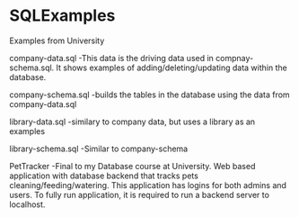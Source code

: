 # SQLExamples
Examples from University

company-data.sql
-This data is the driving data used in compnay-schema.sql. It shows examples of adding/deleting/updating data within the 
database.

company-schema.sql 
-builds the tables in the database using the data from company-data.sql

library-data.sql
-similary to company data, but uses a library as an examples

library-schema.sql
-Similar to company-schema

PetTracker
-Final to my Database course at University. Web based application with database backend that tracks pets cleaning/feeding/watering. This application has logins for both admins and users. To fully run application, it is required to run a backend server to localhost. 

